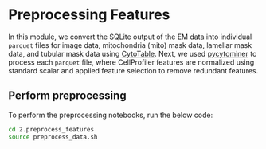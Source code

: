 # Preprocessing Features

In this module, we convert the SQLite output of the EM data into individual `parquet` files for image data, mitochondria (mito) mask data, lamellar mask data, and tubular mask data using [CytoTable](https://github.com/cytomining/CytoTable).
Next, we used [pycytominer](https://github.com/cytomining/pycytominer) to process each `parquet` file, where CellProfiler features are normalized using standard scalar and applied feature selection to remove redundant features. 

## Perform preprocessing

To perform the preprocessing notebooks, run the below code:

```bash
cd 2.preprocess_features
source preprocess_data.sh
```
